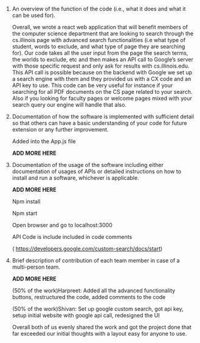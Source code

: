 1) An overview of the function of the code (i.e., what it does and what it can be used for). 
	
	Overall, we wrote a react web application that will benefit members of the computer science department that are looking to    search through the cs.illinois page with advanced search functionalities (i.e what type of student, words to exclude, and what type of page they are searching for). Our code takes all the user input from the page the search terms, the worlds to exclude, etc and then makes an API call to Google’s server with those specific request and only ask for results with cs.illinois.edu. This API call is possible because on the backend with Google we set up a search engine with them and they provided us with a CX code and an API key to use. This code can be very useful for instance if your searching for all PDF documents on the CS page related to your search. Also if you looking for faculty pages or welcome pages mixed with your search query our engine will handle that also.  


2) Documentation of how the software is implemented with sufficient detail so that others can have a basic understanding of your code for future extension or any further improvement. 

	Added into the App.js file 
	
  	**ADD MORE HERE**


3) Documentation of the usage of the software including either documentation of usages of APIs or detailed instructions on how to install and run a software, whichever is applicable. 

	**ADD MORE HERE**
	
  	Npm install
	
	Npm start 
	
	Open browser and go to localhost:3000
	
  	API Code is include included in code comments 
	
  	( https://developers.google.com/custom-search/docs/start)
	

 4) Brief description of contribution of each team member in case of a multi-person team. 
 
    **ADD MORE HERE**
    
	(50% of the work)Harpreet: Added all the advanced functionality buttons, restructured the code, added comments to the code 
	
	(50% of the work)Shivan: Set up google custom search, got api key, setup initial website with google api call, redesigned the UI
	
	Overall both of us evenly shared the work and got the project done that far exceeded our initial thoughts with a layout easy   for anyone to use.

